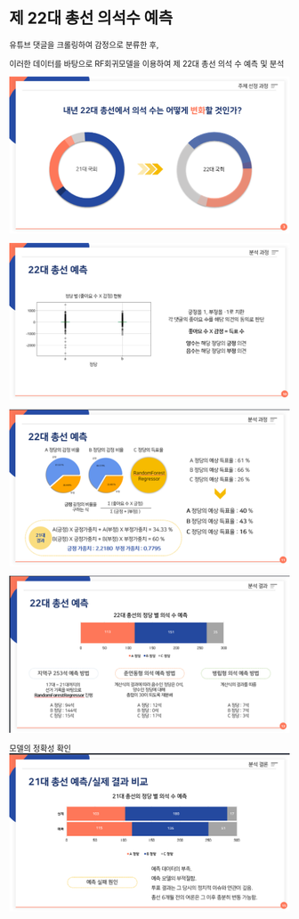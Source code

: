 # 제 22대 총선 의석수 예측 

유튜브 댓글을 크롤링하여 감정으로 분류한 후, 

이러한 데이터를 바탕으로 RF회귀모델을 이용하여 
제 22대 총선 의석 수 예측 및 분석 


![image](image/1.png)

![image](image/3.png)

![image](image/4.png)

![image](image/5.png)


모델의 정확성 확인 
![image](image/6.png)
